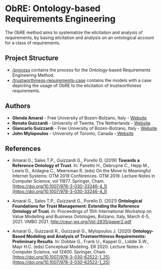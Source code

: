 # ObRE: Ontology-based Requirements Engineering

The ObRE method aims to systematize the elicitation and analysis of requirements, by basing elicitation and analysis on an ontological account for a class of requirements. 

## Project Structure

* [/process](/process) contains the process for the Ontology-based Requirements Engineering Method.
* [/trustworthiness-requirements-case](/trustworthiness-requirements-case) contains the models with a case depicting the usage of ObRE to the elicitation of trustworthiness requirements.

## Authors

* **Glenda Amaral** - Free University of Bozen-Bolzano, Italy - [Website](https://www.researchgate.net/profile/Glenda_Amaral)
* **Renata Guizzardi** - University of Twente, The Netherlands - [Website](https://people.utwente.nl/r.guizzardiv)
* **Giancarlo Guizzardi** - Free University of Bozen-Bolzano, Italy - [Website](http://www.inf.ufes.br/~gguizzardi)
* **John Mylopoulos** - University of Toronto, Canada - [Website](https://www.researchgate.net/profile/John-Mylopoulos)


## References
- Amaral G., Sales T.P., Guizzardi G., Porello D. (2019) **Towards a Reference Ontology of Trust**. In: Panetto H., Debruyne C., Hepp M., Lewis D., Ardagna C., Meersman R. (eds) On the Move to Meaningful Internet Systems: OTM 2019 Conferences. OTM 2019. Lecture Notes in Computer Science, vol 11877. Springer, Cham. [https://doi.org/10.1007/978-3-030-33246-4_1](https://doi.org/10.1007/978-3-030-33246-4_1)

- Amaral G., Sales T.P., Guizzardi G., Porello D. (2021) **Ontological Foundations for Trust Management: Extending the Reference Ontology of Trust**. In: Proceedings of 15th International Workshop on Value Modelling and Business Ontologies, Bolzano, Italy, March 4-5, 2021. VMBO 2021. http://ceur-ws.org/Vol-2835/paper2.pdf

- Amaral G., Guizzardi R., Guizzardi G., Mylopoulos J. (2020) **Ontology-Based Modeling and Analysis of Trustworthiness Requirements: Preliminary Results**. In: Dobbie G., Frank U., Kappel G., Liddle S.W., Mayr H.C. (eds) Conceptual Modeling. ER 2020. Lecture Notes in Computer Science, vol 12400. Springer, Cham. [https://doi.org/10.1007/978-3-030-62522-1_25](https://doi.org/10.1007/978-3-030-62522-1_25)
